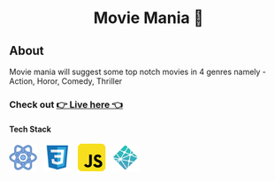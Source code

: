 <div align="center">

# Movie Mania 🎥

</div>

## About

<p> Movie mania will suggest some top notch movies in 4 genres namely - Action, Horor, Comedy, Thriller
</p>

### Check out [👉 Live here 👈](https://dcs-movie-mania.netlify.app)

#### Tech Stack

<img src="public/img/react.svg" width="50" height="50" /> &nbsp; <img src="public/img/css.svg" width="50" height="50" /> &nbsp; <img src="public/img/javascript.svg" width="50" height="50" /> &nbsp; <img src="public/img/netlify.svg" width="50" height="50" />
